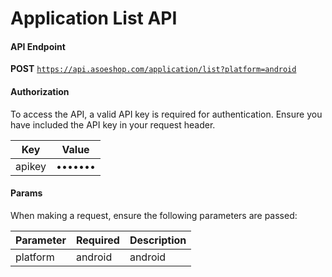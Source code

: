 # Application List API

#### API Endpoint

**POST**  [`https://api.asoeshop.com/application/list?platform=android`](https://api.asoeshop.com/application/list?platform=android)

#### Authorization

To access the API, a valid API key is required for authentication. Ensure you have included the API key in your request header.

| Key    | Value   |
| ------ | ------- |
| apikey | ••••••• |

#### Params

When making a request, ensure the following parameters are passed:

| Parameter | Required | Description |
| --------- | -------- | ----------- |
| platform  | android  | android     |

####
